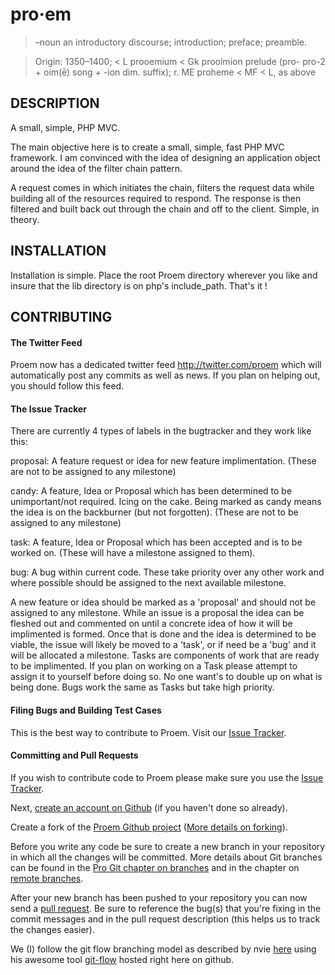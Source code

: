 # pro·em

> –noun
> an introductory discourse; introduction; preface; preamble.

> Origin:
> 1350–1400; < L prooemium < Gk prooímion prelude (pro- pro-2 + oím(ē) song + -ion dim. suffix);
> r. ME proheme < MF < L, as above

## DESCRIPTION

A small, simple, PHP MVC.

The main objective here is to create a small, simple, fast PHP MVC framework. I am convinced
with the idea of designing an application object around the idea of the filter chain pattern.

A request comes in which initiates the chain, filters the request data while building all of
the resources required to respond. The response is then filtered and built back out through
the chain and off to the client. Simple, in theory.

## INSTALLATION

Installation is simple. Place the root Proem directory wherever you like and insure that the
lib directory is on php's include_path. That's it !

## CONTRIBUTING

#### The Twitter Feed
Proem now has a dedicated twitter feed http://twitter.com/proem which will automatically post any commits as well as news. If you plan on helping out, you should follow this feed.

#### The Issue Tracker
There are currently 4 types of labels in the bugtracker and they work like this:

proposal: A feature request or idea for new feature implimentation. (These are not to be assigned to any milestone)

candy: A feature, Idea or Proposal which has been determined to be unimportant/not required. Icing on the cake. Being marked as candy means the idea is on the backburner (but not forgotten). (These are not to be assigned to any milestone)

task: A feature, Idea or Proposal which has been accepted and is to be worked on. (These will have a milestone assigned to them).

bug: A bug within current code. These take priority over any other work and where possible should be assigned to the next available milestone.

A new feature or idea should be marked as a 'proposal' and should not be assigned to any milestone. While an issue is a proposal the idea can be fleshed out and commented on until a concrete idea of how it will be implimented is formed. Once that is done and the idea is determined to be viable, the issue will likely be moved to a 'task', or if need be a 'bug' and it will be allocated a milestone.
Tasks are components of work that are ready to be implimented. If you plan on working on a Task please attempt to assign it to yourself before doing so. No one want's to double up on what is being done.
Bugs work the same as Tasks but take high priority.

#### Filing Bugs and Building Test Cases

This is the best way to contribute to Proem. Visit our [Issue Tracker](http://github.com/trq/proem/issues).

#### Committing and Pull Requests

If you wish to contribute code to Proem please make sure you use the [Issue Tracker](http://github.com/trq/proem/issues).

Next, [create an account on Github](https://github.com/signup/free) (if you haven't done so already).

Create a fork of the [Proem Github project](http://github.com/trq/proem) ([More details on forking](http://help.github.com/forking/)).

Before you write any code be sure to create a new branch in your repository in which all the changes will be committed. More details about Git branches can be found in the [Pro Git chapter on branches](http://progit.org/book/ch3-1.html) and in the chapter on [remote branches](http://progit.org/book/ch3-5.html).

After your new branch has been pushed to your repository you can now send a [pull request](http://help.github.com/pull-requests/). Be sure to reference the bug(s) that you're fixing in the commit messages and in the pull request description (this helps us to track the changes easier).

We (I) follow the git flow branching model as described by nvie [here](http://nvie.com/posts/a-successful-git-branching-model) using his awesome tool [git-flow](https://github.com/nvie/gitflow) hosted right here on github.
